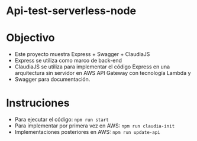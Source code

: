 # Api-test-serverless-node

# Objectivo
- Este proyecto muestra Express + Swagger + ClaudiaJS
- Express se utiliza como marco de back-end
- ClaudiaJS se utiliza para implementar el código Express en una arquitectura sin servidor en AWS API Gateway con tecnología Lambda y
- Swagger para documentación.

# Instruciones
- Para ejecutar el código: `npm run start`
- Para implementar por primera vez en AWS: `npm run claudia-init`
- Implementaciones posteriores en AWS: `npm run update-api`
